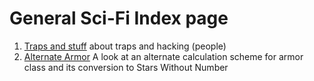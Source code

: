 # General Sci-Fi Index page

1. [Traps and stuff](./Traps,%20Hacks%20and%20other%20dishonorable%20shit.md) about traps and hacking (people)
2. [Alternate Armor](./alternate-armor.md) A look at an alternate calculation scheme for armor class and its conversion to Stars Without Number
